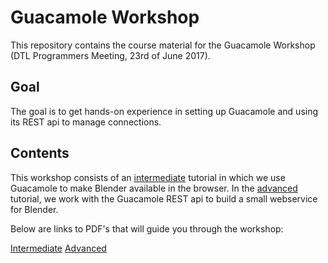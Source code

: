 # Guacamole Workshop
This repository contains the course material for the Guacamole Workshop (DTL Programmers Meeting, 23rd of June 2017).

## Goal
The goal is to get hands-on experience in setting up Guacamole and using its REST api to manage connections.

## Contents
This workshop consists of an [intermediate](https://github.com/ThomasKroes/GuacamoleWorkshop/intermediate) tutorial in which we use Guacamole to make Blender available in the browser. In the [advanced](https://github.com/ThomasKroes/GuacamoleWorkshop/Advanced) tutorial, we work with the Guacamole REST api to build a small webservice for Blender.

Below are links to PDF's that will guide you through the workshop:

[Intermediate](https://github.com/ThomasKroes/GuacamoleWorkshop/intermediate.pdf)
[Advanced](https://github.com/ThomasKroes/GuacamoleWorkshop/advanced.pdf)
